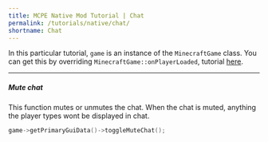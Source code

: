 ```yaml
---
title: MCPE Native Mod Tutorial | Chat
permalink: /tutorials/native/chat/
shortname: Chat
---
```

In this particular tutorial, `game` is an instance of the `MinecraftGame` class. You can get this by overriding `MinecraftGame::onPlayerLoaded`, tutorial [here](http://modding.pe.thediamondyt.tk/tutorials/native/events/player-loaded/). 

---

##### Mute chat
This function mutes or unmutes the chat. When the chat is muted, anything the player types wont be displayed in chat.
```cpp
game->getPrimaryGuiData()->toggleMuteChat();
```
